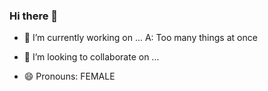### Hi there 👋



- 🔭 I’m currently working on ...
A: Too many things at once


- 👯 I’m looking to collaborate on ...

 
 
- 😄 Pronouns: FEMALE


<!--
**zontreck/zontreck** is a ✨ _special_ ✨ repository because its `README.md` (this file) appears on your GitHub profile.

Here are some ideas to get you started:

- 🔭 I’m currently working on ...
- 🌱 I’m currently learning ...
- 👯 I’m looking to collaborate on ...
- 🤔 I’m looking for help with ...
- 💬 Ask me about ...
- 📫 How to reach me: ...
- 😄 Pronouns: ...
- ⚡ Fun fact: ...
-->
